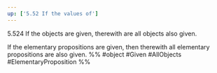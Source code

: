 ```yaml
---
up: ['5.52 If the values of']
---
```

5.524 If the objects are given, therewith are all objects also given.

If the elementary propositions are given, then therewith all elementary propositions are also given.
%%
#object #Given #AllObjects #ElementaryProposition %%